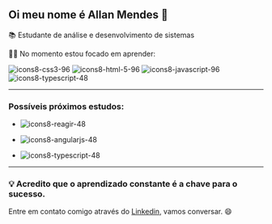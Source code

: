 ## Oi meu nome é Allan Mendes  👋

📚 Estudante de análise e desenvolvimento de sistemas

👨‍🎓 No momento estou focado em aprender:

![icons8-css3-96](https://github.com/allan516/allan516/assets/79980519/ec551263-5df9-4d74-9b7d-f87d233c9155) ![icons8-html-5-96](https://github.com/allan516/allan516/assets/79980519/bded9730-3d78-4871-a3e0-e5c3fc9ddd60) ![icons8-javascript-96](https://github.com/allan516/allan516/assets/79980519/1313c224-8d58-4bc8-98c1-626870fef52b)
![icons8-typescript-48](https://github.com/allan516/allan516/assets/79980519/325f4ac5-cee3-4528-bce1-457a54d8682f)


---

### Possíveis próximos estudos:
* ![icons8-reagir-48](https://github.com/allan516/allan516/assets/79980519/2a7542ed-a396-4aaa-94de-35962da4bcad)

*  ![icons8-angularjs-48](https://github.com/allan516/allan516/assets/79980519/ea991b28-ca43-4b3f-a42c-415e09bc93ee)
* ![icons8-typescript-48](https://github.com/allan516/allan516/assets/79980519/325f4ac5-cee3-4528-bce1-457a54d8682f)

 ---

### 💡 Acredito que o aprendizado constante é a chave para o sucesso.

Entre em contato comigo através do [Linkedin](https://www.linkedin.com/in/allan-mendes-437182283/), vamos conversar. 😄

<!--
**allan516/allan516** is a ✨ _special_ ✨ repository because its `README.md` (this file) appears on your GitHub profile.

Here are some ideas to get you started:

- 🔭 I’m currently working on ...
- 🌱 I’m currently learning ...
- 👯 I’m looking to collaborate on ...
- 🤔 I’m looking for help with ...
- 💬 Ask me about ...
- 📫 How to reach me: ...
- 😄 Pronouns: ...
- ⚡ Fun fact: ...
-->

